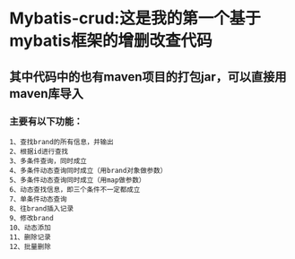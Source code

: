 # Mybatis-crud:这是我的第一个基于mybatis框架的增删改查代码
## 其中代码中的也有maven项目的打包jar，可以直接用maven库导入
### 主要有以下功能：

```
1、查找brand的所有信息，并输出
2、根据id进行查找
3、多条件查询，同时成立
4、多条件动态查询同时成立（用brand对象做参数）
5、多条件动态查询同时成立（用map做参数）
6、动态查找信息，即三个条件不一定都成立
7、单条件动态查询
8、往brand插入记录
9、修改brand
10、动态添加
11、删除记录
12、批量删除
```
